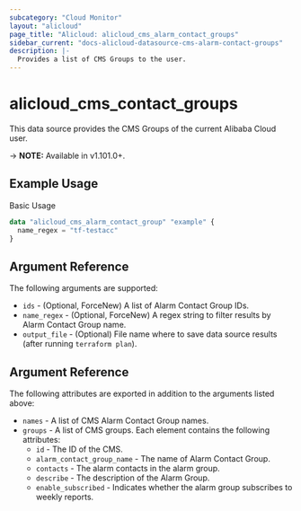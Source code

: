 ```yaml
---
subcategory: "Cloud Monitor"
layout: "alicloud"
page_title: "Alicloud: alicloud_cms_alarm_contact_groups"
sidebar_current: "docs-alicloud-datasource-cms-alarm-contact-groups"
description: |-
  Provides a list of CMS Groups to the user.
---
```


# alicloud\_cms\_contact\_groups

This data source provides the CMS Groups of the current Alibaba Cloud user.

-> **NOTE:** Available in v1.101.0+.

## Example Usage

Basic Usage

```terraform
data "alicloud_cms_alarm_contact_group" "example" {
  name_regex = "tf-testacc"
}
```

## Argument Reference

The following arguments are supported:

* `ids` - (Optional, ForceNew)  A list of Alarm Contact Group IDs.
* `name_regex` - (Optional, ForceNew) A regex string to filter results by Alarm Contact Group name. 
* `output_file` - (Optional) File name where to save data source results (after running `terraform plan`).

## Argument Reference

The following attributes are exported in addition to the arguments listed above:

* `names` - A list of CMS Alarm Contact Group names.
* `groups` - A list of CMS groups. Each element contains the following attributes:
	* `id` - The ID of the CMS.
	* `alarm_contact_group_name` - The name of Alarm Contact Group.
	* `contacts` - The alarm contacts in the alarm group.
	* `describe` - The description of the Alarm Group.
	* `enable_subscribed` - Indicates whether the alarm group subscribes to weekly reports. 
